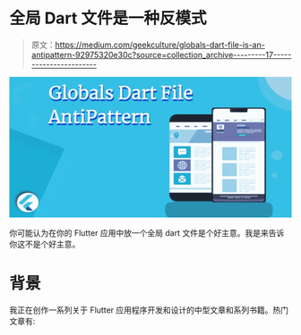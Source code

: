 # 全局 Dart 文件是一种反模式

> 原文：<https://medium.com/geekculture/globals-dart-file-is-an-antipattern-92975320e30c?source=collection_archive---------17----------------------->

![](img/9108a2c841b932383d04c38f4752b306.png)

你可能认为在你的 Flutter 应用中放一个全局 dart 文件是个好主意。我是来告诉你这不是个好主意。

# **背景**

我正在创作一系列关于 Flutter 应用程序开发和设计的中型文章和系列书籍。热门文章有: